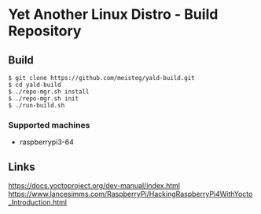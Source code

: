 # Yet Another Linux Distro - Build Repository

## Build

```
$ git clone https://github.com/meisteg/yald-build.git
$ cd yald-build
$ ./repo-mgr.sh install
$ ./repo-mgr.sh init
$ ./run-build.sh
```

### Supported machines

- raspberrypi3-64

## Links
https://docs.yoctoproject.org/dev-manual/index.html
https://www.lancesimms.com/RaspberryPi/HackingRaspberryPi4WithYocto_Introduction.html

